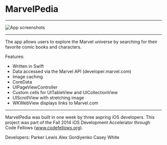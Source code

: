 MarvelPedia
===========
__________________________________________________________________________________________

![App screenshots](https://cloud.githubusercontent.com/assets/3193877/4998812/b95efe68-6990-11e4-945d-ed65d476ecf7.jpg)
__________________________________________________________________________________________

The app allows users to explore the Marvel universe by searching for their favorite comic books and characters.

Features:
- Written in Swift
- Data accessed via the Marvel API (developer.marvel.com)
- Image caching
- CoreData
- UIPageViewController
- Custom cells for UITableView and UICollectionView
- UIScrollView with stretching image
- WKWebView displays links to Marvel.com


__________________________________________________________________________________________

MarvelPedia was built in one week by three aspring iOS developers. This project was part of the Fall 2014 iOS Development Accelerator through Code Fellows (www.codefellows.org).

Developers:
Parker Lewis
Alex Gordiyenko
Casey White

